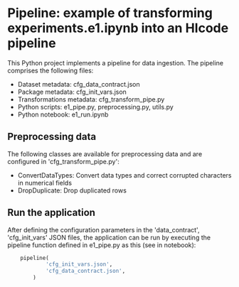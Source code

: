 # Pipeline: example of transforming experiments.e1.ipynb into an HIcode pipeline 

This Python project implements a pipeline for data ingestion. The pipeline comprises the following files:
* Dataset metadata: cfg_data_contract.json
* Package metadata: cfg_init_vars.json
* Transformations metadata: cfg_transform_pipe.py
* Python scripts: e1_pipe.py, preprocessing.py, utils.py
* Python notebook: e1_run.ipynb

## Preprocessing data
The following classes are available for preprocessing data and are configured in 'cfg_transform_pipe.py':
* ConvertDataTypes: Convert data types and correct corrupted characters in numerical fields
* DropDuplicate: Drop duplicated rows

## Run the application

After defining the configuration parameters in the 'data_contract', 'cfg_init_vars' JSON files, the application can be run by executing the pipeline function defined in e1_pipe.py as this (see in notebook):
````python
    pipeline(
            'cfg_init_vars.json',
            'cfg_data_contract.json',
        )
